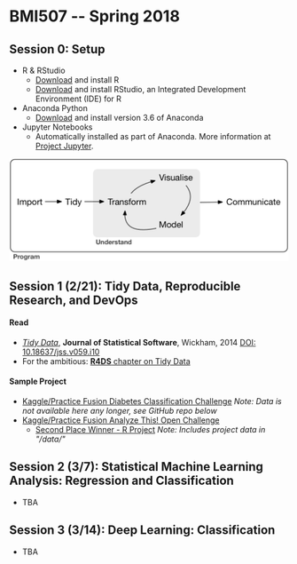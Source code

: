 # BMI507 -- Spring 2018

## Session 0: Setup
* R & RStudio
    * [Download](https://cloud.r-project.org/) and install R
    * [Download](https://www.rstudio.com/products/rstudio/download/#download) and install RStudio, an Integrated Development Environment (IDE) for R
* Anaconda Python
    * [Download](https://www.anaconda.com/download/) and install version 3.6 of Anaconda
* Jupyter Notebooks
    * Automatically installed as part of Anaconda. More information at [Project Jupyter](http://jupyter.org/).

![Data Science Workflow](images/data-science-workflow.png)

## Session 1 (2/21): Tidy Data, Reproducible Research, and DevOps
#### Read 
* [*Tidy Data*](http://dx.doi.org/10.18637/jss.v059.i10), **Journal of Statistical Software**, Wickham, 2014
[DOI:  10.18637/jss.v059.i10](http://dx.doi.org/10.18637/jss.v059.i10) 
* For the ambitious: [**R4DS** chapter on Tidy Data](http://r4ds.had.co.nz/tidy-data.html)

#### Sample Project
* [Kaggle/Practice Fusion Diabetes Classification Challenge](https://www.kaggle.com/c/pf2012-diabetes) *Note: Data is not available here any longer, see GitHub repo below*
* [Kaggle/Practice Fusion Analyze This! Open Challenge](https://www.kaggle.com/c/pf2012-at)
  * [Second Place Winner - R Project](https://github.com/yasminlucero/Kaggle) *Note: Includes project data in "/data/"*

## Session 2 (3/7): Statistical Machine Learning Analysis: Regression and Classification
* TBA

## Session 3 (3/14): Deep Learning: Classification
* TBA






